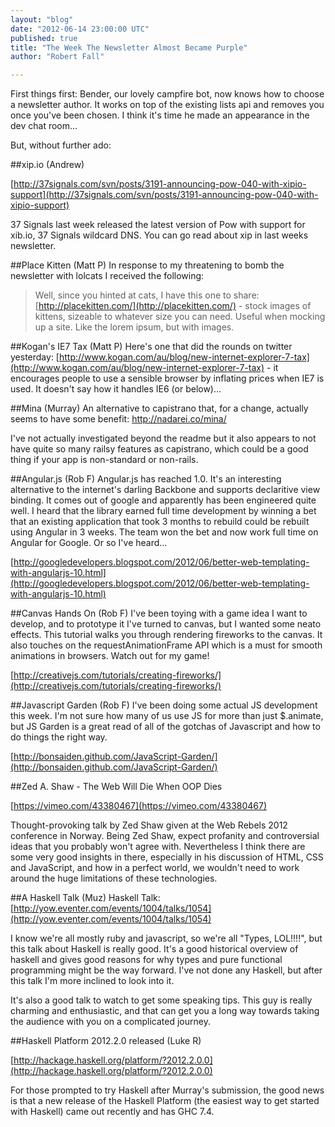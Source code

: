 ```yaml
---
layout: "blog"
date: "2012-06-14 23:00:00 UTC"
published: true
title: "The Week The Newsletter Almost Became Purple"
author: "Robert Fall"

---
```


First things first: Bender, our lovely campfire bot, now knows how to choose a newsletter author. It works on top of the existing lists api and removes you once you've been chosen. I think it's time he made an appearance in the dev chat room...  But, without further ado:  ##xip.io (Andrew)  [http://37signals.com/svn/posts/3191-announcing-pow-040-with-xipio-support](http://37signals.com/svn/posts/3191-announcing-pow-040-with-xipio-support)  37 Signals last week released the latest version of Pow with support for xib.io, 37 Signals wildcard DNS. You can go read about xip in last weeks newsletter.  ##Place Kitten (Matt P) In response to my threatening to bomb the newsletter with lolcats I received the following:  > Well, since you hinted at cats, I have this one to share: > [http://placekitten.com/](http://placekitten.com/) - stock images of kittens, sizeable to whatever size you can need. Useful when mocking up a site. Like the lorem ipsum, but with images.  ##Kogan's IE7 Tax (Matt P) Here's one that did the rounds on twitter yesterday: [http://www.kogan.com/au/blog/new-internet-explorer-7-tax](http://www.kogan.com/au/blog/new-internet-explorer-7-tax) - it encourages people to use a sensible browser by inflating prices when IE7 is used. It doesn't say how it handles IE6 (or below)...  ##Mina (Murray) An alternative to capistrano that, for a change, actually seems to have some benefit: http://nadarei.co/mina/  I've not actually investigated beyond the readme but it also appears to not have quite so many railsy features as capistrano, which could be a good thing if your app is non-standard or non-rails.  ##Angular.js (Rob F) Angular.js has reached 1.0. It's an interesting alternative to the internet's darling Backbone and supports declaritive view binding. It comes out of google and apparently has been engineered quite well. I heard that the library earned full time development by winning a bet that an existing application that took 3 months to rebuild could be rebuilt using Angular in 3 weeks. The team won the bet and now work full time on Angular for Google. Or so I've heard...  [http://googledevelopers.blogspot.com/2012/06/better-web-templating-with-angularjs-10.html](http://googledevelopers.blogspot.com/2012/06/better-web-templating-with-angularjs-10.html)  ##Canvas Hands On (Rob F) I've been toying with a game idea I want to develop, and to prototype it I've turned to canvas, but I wanted some neato effects. This tutorial walks you through rendering fireworks to the canvas. It also touches on the requestAnimationFrame API which is a must for smooth animations in browsers. Watch out for my game!  [http://creativejs.com/tutorials/creating-fireworks/](http://creativejs.com/tutorials/creating-fireworks/)  ##Javascript Garden (Rob F) I've been doing some actual JS development this week. I'm not sure how many of us use JS for more than just $.animate, but JS Garden is a great read of all of the gotchas of Javascript and how to do things the right way.  [http://bonsaiden.github.com/JavaScript-Garden/](http://bonsaiden.github.com/JavaScript-Garden/)  ##Zed A. Shaw - The Web Will Die When OOP Dies  [https://vimeo.com/43380467](https://vimeo.com/43380467)  Thought-provoking talk by Zed Shaw given at the Web Rebels 2012 conference in Norway. Being Zed Shaw, expect profanity and controversial ideas that you probably won't agree with. Nevertheless I think there are some very good insights in there, especially in his discussion of HTML, CSS and JavaScript, and how in a perfect world, we wouldn't need to work around the huge limitations of these technologies.  ##A Haskell Talk (Muz) Haskell Talk: [http://yow.eventer.com/events/1004/talks/1054](http://yow.eventer.com/events/1004/talks/1054)  I know we're all mostly ruby and javascript, so we're all "Types, LOL!!!!", but this talk about Haskell is really good. It's a good historical overview of haskell and gives good reasons for why types and pure functional programming might be the way forward. I've not done any Haskell, but after this talk I'm more inclined to look into it.  It's also a good talk to watch to get some speaking tips. This guy is really charming and enthusiastic, and that can get you a long way towards taking the audience with you on a complicated journey.  ##Haskell Platform 2012.2.0 released (Luke R)  [http://hackage.haskell.org/platform/?2012.2.0.0](http://hackage.haskell.org/platform/?2012.2.0.0)  For those prompted to try Haskell after Murray's submission, the good news is that a new release of the Haskell Platform (the easiest way to get started with Haskell) came out recently and has GHC 7.4.


